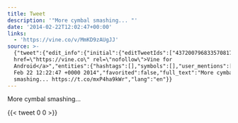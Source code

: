 ```yaml
---
title: Tweet
description: '"More cymbal smashing... "'
date: '2014-02-22T12:02:47+00:00'
links:
  - 'https://vine.co/v/MmKD9zAUgJJ'
source: >-
  {"tweet":{"edit_info":{"initial":{"editTweetIds":["437200796833570817"],"editableUntil":"2014-02-22T13:22:47.420Z","editsRemaining":"5","isEditEligible":true}},"retweeted":false,"source":"<a
  href=\"https://vine.co\" rel=\"nofollow\">Vine for
  Android</a>","entities":{"hashtags":[],"symbols":[],"user_mentions":[],"urls":[{"url":"https://t.co/mxP4ha9kWr","expanded_url":"https://vine.co/v/MmKD9zAUgJJ","display_url":"vine.co/v/MmKD9zAUgJJ","indices":["24","47"]}]},"display_text_range":["0","47"],"favorite_count":"0","id_str":"437200796833570817","truncated":false,"retweet_count":"0","id":"437200796833570817","possibly_sensitive":false,"created_at":"Sat
  Feb 22 12:22:47 +0000 2014","favorited":false,"full_text":"More cymbal
  smashing... https://t.co/mxP4ha9kWr","lang":"en"}}
---
```

More cymbal smashing... 
    
{{< tweet 0 0 >}}
    
